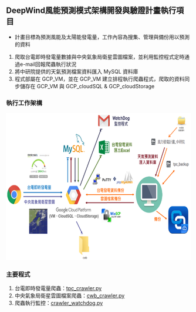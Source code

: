 ## DeepWind風能預測模式架構開發與驗證計畫執行項目

- 計畫目標為預測風能及太陽能發電量，工作內容為搜集、管理與備份用以預測的資料
1. 爬取台電即時發電量數據與中央氣象局衛星雲圖檔案，並利用監控程式定時通過e-mail回報爬蟲執行狀況
3. 將中研院提供的天氣預測檔案資料匯入 MySQL 資料庫
4. 程式部屬在 GCP_VM，並在 GCP_VM 建立排程執行爬蟲程式，爬取的資料同步儲存在 GCP_VM 與 GCP_cloudSQL & GCP_cloudStorage

### 執行工作架構
<img src="./project_work.png" width="750px" height="400px">

### 主要程式
1. 台電即時發電量爬蟲：[tpc_crawler.py](/tpc_crawler.py)
2. 中央氣象局衛星雲圖檔案爬蟲：[cwb_crawler.py](cwb_crawler.py)
3. 爬蟲執行監控：[crawler_watchdog.py](crawler_watchdog.py)

